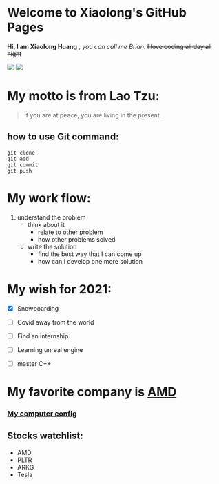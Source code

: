 # Welcome to Xiaolong's GitHub Pages

**Hi, I am Xiaolong Huang** *, you can call me Brian.* ~~I love coding all day all night~~

![](./IMG_0532.png)
<img src="IMG_0532.png" />

# My motto is from Lao Tzu:
> If you are at peace, you are living in the present.

## how to use Git command:
```
git clone
git add
git commit
git push
```

# My work flow:
  1. understand the problem
     - think about it
       - relate to other problem
       - how other problems solved
     - write the solution
       - find the best way that I can come up 
       - how can I develop one more solution 

# My wish for 2021:
  - [x] Snowboarding
  - [ ] Covid away from the world
  - [ ] Find an internship
  - [ ] Learning unreal engine
  - [ ] master C++
  

# My favorite company is [AMD](https://www.amd.com/en) 

### [My computer config](./Computer_config.txt)

## Stocks watchlist:
- AMD
- PLTR
- ARKG
- Tesla


